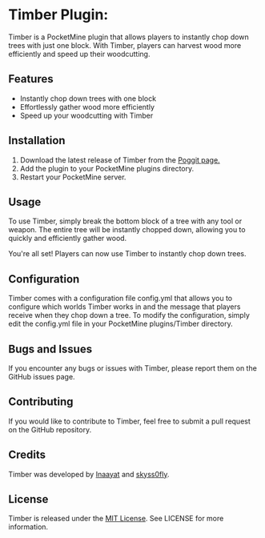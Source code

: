 <h1>Timber Plugin:</h1>
<p>Timber is a PocketMine plugin that allows players to instantly chop down trees with just one block. With Timber, players can harvest wood more efficiently and speed up their woodcutting.</p>

<h2>Features</h2>
<ul>
  <li>Instantly chop down trees with one block</li>
  <li>Effortlessly gather wood more efficiently</li>
  <li>Speed up your woodcutting with Timber</li>
</ul>

<h2>Installation</h2>
<ol>
  <li>Download the latest release of Timber from the <a href="https://poggit.pmmp.io/p/Timber">Poggit page.</a></li>
  <li>Add the plugin to your PocketMine plugins directory.</li>
  <li>Restart your PocketMine server.</li>
</ol> 

<h2>Usage</h2>
<p>To use Timber, simply break the bottom block of a tree with any tool or weapon. The entire tree will be instantly chopped down, allowing you to quickly and efficiently gather wood.</p>
<p>You're all set! Players can now use Timber to instantly chop down trees.</p>

<h2>Configuration</h2>
<p>Timber comes with a configuration file config.yml that allows you to configure which worlds Timber works in and the message that players receive when they chop down a tree. To modify the configuration, simply edit the config.yml file in your PocketMine plugins/Timber directory.</p>

<h2>Bugs and Issues</h2>
<p>If you encounter any bugs or issues with Timber, please report them on the GitHub issues page.</p>

<h2>Contributing</h2>
<p>If you would like to contribute to Timber, feel free to submit a pull request on the GitHub repository.</p>

<h2>Credits</h2>
<p>Timber was developed by <a href="https://github.com/Inaay">Inaayat</a> and <a href="https://github.com/skyss0fly">skyss0fly</a>.</p>

<h2>License</h2>
<p>Timber is released under the <a href="https://github.com/Zonasky/Timber/blob/main/LICENSE">MIT License</a>. See LICENSE for more information.</p>
